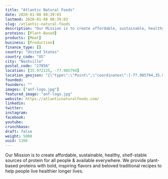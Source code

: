 ```yaml
---
title: "Atlantic Natural Foods"
date: 2020-01-08 08:39:03
lastmod: 2020-01-08 08:39:03
slug: /atlantic-natural-foods
description: "Our Mission is to create affordable, sustainable, healthy, shelf-stable sources of protein for all people & available everywhere. We provide plant-based proteins with bold, inspiring flavors and beloved traditional recipes to help people live healthier longer lives."
proteins: [Plant-Based]
products: [Meat]
business: [Production]
finance_type: []
country: "United States"
country_code: "US"
city: "Nashville"
postal_code: "27856"
location: [35.972125, -77.985794]
location_geojson: "{\"type\":\"Point\",\"coordinates\":[-77.985794,35.972125]}"
founded: 
founders: ""
images: ["anf-logo.jpg"]
featured_image: "anf-logo.jpg"
website: https://atlanticnaturalfoods.com/
linkedin: 
twitter: 
instagram: 
facebook: 
youtube: 
crunchbase: 
draft: false
weight: 5000
uuid: 1166
---
```

Our Mission is to create affordable, sustainable, healthy, shelf-stable sources of protein for all people & available everywhere. We provide plant-based proteins with bold, inspiring flavors and beloved traditional recipes to help people live healthier longer lives.
